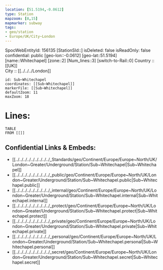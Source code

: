 ```yaml
---
location: [51.5194,-0.0612] 
type: Station 
mapzoom: [8,15] 
mapmarker: subway 
tags:
- geo/station
- Europe/UK/City~London
---
```

SpocWebEntityId: 156135
[StationSId::] 
isDeleted: false
isReadOnly: false
confidential: public
[geo-lon::-0.0612] 
[geo-lat::51.5194] 
[name::Whitechapel] 
[zone::2] 
[Num_lines::3] 
[switch-to-Rail::0] 
Country :: [[UK]]  
City :: [[../../../London]]  


```leaflet
id: Sub~Whitechapel
coordinates: [[Sub~Whitechapel]] 
markerFile: [[Sub~Whitechapel]] 
defaultZoom: 11 
maxZoom: 18
```


# Lines: 
```dataview
TABLE 
FROM [[]] 
```

## Confidential Links & Embeds: 
- [[../../../../../../../../../_Standards/geo/Continent/Europe/Europe~North/UK/London~Greater/Underground/Station/Sub~Whitechapel|Sub~Whitechapel]] 
- [[../../../../../../../../../_public/geo/Continent/Europe/Europe~North/UK/London~Greater/Underground/Station/Sub~Whitechapel.public|Sub~Whitechapel.public]] 
- [[../../../../../../../../../_internal/geo/Continent/Europe/Europe~North/UK/London~Greater/Underground/Station/Sub~Whitechapel.internal|Sub~Whitechapel.internal]] 
- [[../../../../../../../../../_protect/geo/Continent/Europe/Europe~North/UK/London~Greater/Underground/Station/Sub~Whitechapel.protect|Sub~Whitechapel.protect]] 
- [[../../../../../../../../../_private/geo/Continent/Europe/Europe~North/UK/London~Greater/Underground/Station/Sub~Whitechapel.private|Sub~Whitechapel.private]] 
- [[../../../../../../../../../_personal/geo/Continent/Europe/Europe~North/UK/London~Greater/Underground/Station/Sub~Whitechapel.personal|Sub~Whitechapel.personal]] 
- [[../../../../../../../../../_secret/geo/Continent/Europe/Europe~North/UK/London~Greater/Underground/Station/Sub~Whitechapel.secret|Sub~Whitechapel.secret]] 
